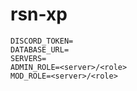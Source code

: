 # rsn-xp

```
DISCORD_TOKEN=
DATABASE_URL=
SERVERS=
ADMIN_ROLE=<server>/<role>
MOD_ROLE=<server>/<role>
```